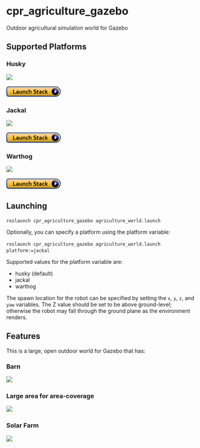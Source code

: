 # cpr_agriculture_gazebo

Outdoor agricultural simulation world for Gazebo

## Supported Platforms

### Husky
<img src="https://clearpathrobotics.com/wp-content/uploads/2015/07/husky.jpg" width="20%">

[![Launch Stack](launch-stack.png)](
https://console.aws.amazon.com/cloudformation/home#/stacks/create/review?region=us-east-2&templateURL=https://cpr-gazebo-public.s3.us-east-2.amazonaws.com/CPR-Kinetic-Simulation-Stack.yaml&stackName=cpr-agriculture-gazebo&param_SimWorld=cpr_agriculture_gazebo&param_SimLaunch=agriculture_world.launch&param_RoboticPlatform=husky)

### Jackal
<img src="https://clearpathrobotics.com/wp-content/uploads/2015/07/jackal.jpg" width="20%">

[![Launch Stack](launch-stack.png)](
https://console.aws.amazon.com/cloudformation/home#/stacks/create/review?region=us-east-2&templateURL=https://cpr-gazebo-public.s3.us-east-2.amazonaws.com/CPR-Kinetic-Simulation-Stack.yaml&stackName=cpr-agriculture-gazebo&param_SimWorld=cpr_agriculture_gazebo&param_SimLaunch=agriculture_world.launch&param_RoboticPlatform=jackal)

### Warthog
<img src="https://s3.amazonaws.com/assets.clearpathrobotics.com/wp-content/uploads/2016/08/25085714/warthog-menu.jpg" width="20%">

[![Launch Stack](launch-stack.png)](
https://console.aws.amazon.com/cloudformation/home#/stacks/create/review?region=us-east-2&templateURL=https://cpr-gazebo-public.s3.us-east-2.amazonaws.com/CPR-Kinetic-Simulation-Stack.yaml&stackName=cpr-agriculture-gazebo&param_SimWorld=cpr_agriculture_gazebo&param_SimLaunch=agriculture_world.launch&param_RoboticPlatform=warthog)


## Launching

```roslaunch cpr_agriculture_gazebo agriculture_world.launch```

Optionally, you can specify a platform using the platform variable:

```roslaunch cpr_agriculture_gazebo agriculture_world.launch platform:=jackal```

Supported values for the platform variable are:
* husky (default)
* jackal
* warthog

The spawn location for the robot can be specified by setting the `x`, `y`, `z`, and `yaw` variables.  The Z value should be set
to be above ground-level; otherwise the robot may fall through the ground plane as the environment renders.

## Features

This is a large, open outdoor world for Gazebo that has:

### Barn

<img src="img2.png">

### Large area for area-coverage

<img src="img1.png">

### Solar Farm

<img src="img3.png">

